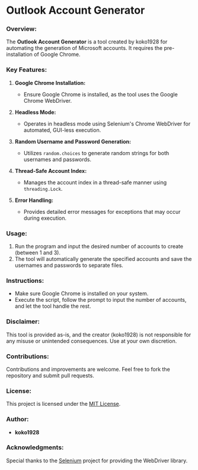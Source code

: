 
# Outlook Account Generator

### Overview:

The **Outlook Account Generator** is a tool created by koko1928 for automating the generation of Microsoft accounts. It requires the pre-installation of Google Chrome.

### Key Features:

1. **Google Chrome Installation:**
   - Ensure Google Chrome is installed, as the tool uses the Google Chrome WebDriver.

2. **Headless Mode:**
   - Operates in headless mode using Selenium's Chrome WebDriver for automated, GUI-less execution.

3. **Random Username and Password Generation:**
   - Utilizes `random.choices` to generate random strings for both usernames and passwords.

4. **Thread-Safe Account Index:**
   - Manages the account index in a thread-safe manner using `threading.Lock`.

5. **Error Handling:**
   - Provides detailed error messages for exceptions that may occur during execution.

### Usage:

1. Run the program and input the desired number of accounts to create (between 1 and 3).
2. The tool will automatically generate the specified accounts and save the usernames and passwords to separate files.

### Instructions:

- Make sure Google Chrome is installed on your system.
- Execute the script, follow the prompt to input the number of accounts, and let the tool handle the rest.

### Disclaimer:

This tool is provided as-is, and the creator (koko1928) is not responsible for any misuse or unintended consequences. Use at your own discretion.

### Contributions:

Contributions and improvements are welcome. Feel free to fork the repository and submit pull requests.

### License:

This project is licensed under the [MIT License](LICENSE).

### Author:

- **koko1928**

### Acknowledgments:

Special thanks to the [Selenium](https://www.selenium.dev/) project for providing the WebDriver library.
